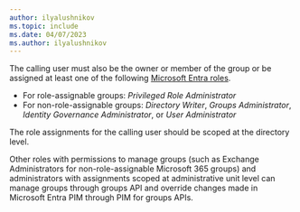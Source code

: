 ```yaml
---
author: ilyalushnikov
ms.topic: include
ms.date: 04/07/2023
ms.author: ilyalushnikov
---
```


The calling user must also be the owner or member of the group or be assigned at least one of the following [Microsoft Entra roles](/entra/identity/role-based-access-control/permissions-reference?toc=%2Fgraph%2Ftoc.json).
- For role-assignable groups: *Privileged Role Administrator*
- For non-role-assignable groups: *Directory Writer*, *Groups Administrator*, *Identity Governance Administrator*, or *User Administrator*

The role assignments for the calling user should be scoped at the directory level.

Other roles with permissions to manage groups (such as Exchange Administrators for non-role-assignable Microsoft 365 groups) and administrators with assignments scoped at administrative unit level can manage groups through groups API and override changes made in Microsoft Entra PIM through PIM for groups APIs.
